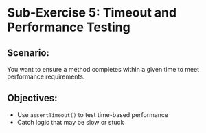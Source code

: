 # Sub-Exercise 5: Timeout and Performance Testing

## Scenario:
You want to ensure a method completes within a given time to meet performance requirements.

## Objectives:
- Use `assertTimeout()` to test time-based performance
- Catch logic that may be slow or stuck
